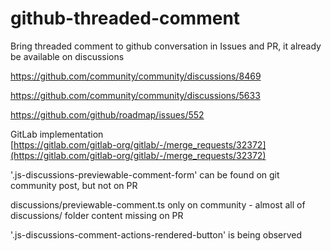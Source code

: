 # github-threaded-comment

Bring threaded comment to github conversation in Issues and PR, it already be available on discussions

https://github.com/community/community/discussions/8469

https://github.com/community/community/discussions/5633

https://github.com/github/roadmap/issues/552

GitLab implementation  
[https://gitlab.com/gitlab-org/gitlab/-/merge_requests/32372](https://gitlab.com/gitlab-org/gitlab/-/merge_requests/32372)

'.js-discussions-previewable-comment-form' can be found on git community post, but not on PR

discussions/previewable-comment.ts only on community - almost all of discussions/ folder content missing on PR

'.js-discussions-comment-actions-rendered-button' is being observed
